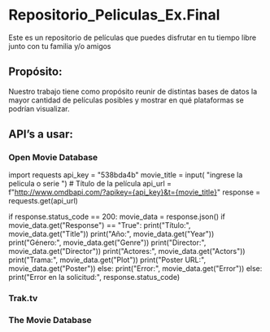 # Repositorio_Peliculas_Ex.Final
Este es un repositorio de películas que puedes disfrutar en tu tiempo libre junto con tu familia y/o amigos
## Propósito:
Nuestro trabajo tiene como propósito reunir de distintas bases de datos la mayor cantidad de películas posibles y mostrar en qué plataformas se podrían visualizar.
## API’s a usar:
### Open Movie Database



import requests
api_key = "538bda4b"
movie_title = input( "ingrese la pelicula o serie ")  # Título de la película
api_url = f"http://www.omdbapi.com/?apikey={api_key}&t={movie_title}"
response = requests.get(api_url)

if response.status_code == 200:
    movie_data = response.json()
    if movie_data.get("Response") == "True":
        print("Título:", movie_data.get("Title"))
        print("Año:", movie_data.get("Year"))
        print("Género:", movie_data.get("Genre"))
        print("Director:", movie_data.get("Director"))
        print("Actores:", movie_data.get("Actors"))
        print("Trama:", movie_data.get("Plot"))
        print("Poster URL:", movie_data.get("Poster"))
    else:
        print("Error:", movie_data.get("Error"))
else:
    print("Error en la solicitud:", response.status_code)

### Trak.tv
### The Movie Database



